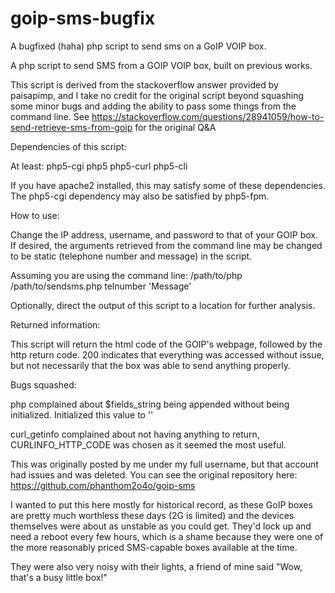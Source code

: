 # goip-sms-bugfix
A bugfixed (haha) php script to send sms on a GoIP VOIP box.

A php script to send SMS from a GOIP VOIP box, built on previous works.

This script is derived from the stackoverflow answer provided by paisapimp, and I take no credit for the original script beyond squashing some minor bugs and adding the ability to pass some things from the command line. See https://stackoverflow.com/questions/28941059/how-to-send-retrieve-sms-from-goip for the original Q&A

Dependencies of this script:

At least: php5-cgi php5 php5-curl php5-cli

If you have apache2 installed, this may satisfy some of these dependencies. The php5-cgi dependency may also be satisfied by php5-fpm.

How to use:

Change the IP address, username, and password to that of your GOIP box. If desired, the arguments retrieved from the command line may be changed to be static (telephone number and message) in the script.

Assuming you are using the command line: /path/to/php /path/to/sendsms.php telnumber 'Message'

Optionally, direct the output of this script to a location for further analysis.

Returned information:

This script will return the html code of the GOIP's webpage, followed by the http return code. 200 indicates that everything was accessed without issue, but not necessarily that the box was able to send anything properly.

Bugs squashed:

php complained about $fields_string being appended without being initialized. Initialized this value to ''

curl_getinfo complained about not having anything to return, CURLINFO_HTTP_CODE was chosen as it seemed the most useful.

This was originally posted by me under my full username, but that account had issues and was deleted. You can see the
original repository here: https://github.com/phanthom2o4o/goip-sms

I wanted to put this here mostly for historical record, as these GoIP boxes are pretty much worthless these days (2G is limited) and
the devices themselves were about as unstable as you could get. They'd lock up and need a reboot every few hours, which is a shame because
they were one of the more reasonably priced SMS-capable boxes available at the time.

They were also very noisy with their lights, a friend of mine said "Wow, that's a busy little box!"
